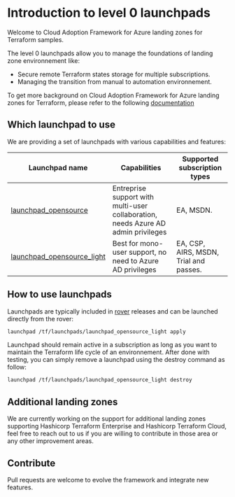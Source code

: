 # Introduction to level 0 launchpads

Welcome to Cloud Adoption Framework for Azure landing zones for Terraform samples.

The level 0 launchpads allow you to manage the foundations of landing zone environnement like:

- Secure remote Terraform states storage for multiple subscriptions.
- Managing the transition from manual to automation environnement.

To get more background on Cloud Adoption Framework for Azure landing zones for Terraform, please refer to the following [documentation](https://github.com/Azure/caf-terraform-landingzones/tree/master/documentation)

## Which launchpad to use

We are providing a set of launchpads with various capabilities and features:

| Launchpad name                                                             | Capabilities                                                                        | Supported subscription types           |
| ---------------------------------------------------------------------------| ------------------------------------------------------------------------------------| ---------------------------------------|
| [launchpad_opensource](./launchpads/launchpad_opensource)                  | Entreprise support with multi-user collaboration, needs Azure AD admin privileges   | EA, MSDN.                              |
| [launchpad_opensource_light](./launchpads/launchpad_opensource_light)      | Best for mono-user support, no need to Azure AD privileges                          | EA, CSP, AIRS, MSDN, Trial and passes. |

## How to use launchpads

Launchpads are typically included in [rover](https://github.com/aztfmod/rover) releases and can be launched directly from the rover:

```bash
launchpad /tf/launchpads/launchpad_opensource_light apply
```

Launchpad should remain active in a subscription as long as you want to maintain the Terraform life cycle of an environnement. After done with testing, you can simply remove a launchpad using the destroy command as follow:

```bash
launchpad /tf/launchpads/launchpad_opensource_light destroy
```

## Additional landing zones

We are currently working on the support for additional landing zones supporting Hashicorp Terraform Enterprise and Hashicorp Terraform Cloud, feel free to reach out to us if you are willing to contribute in those area or any other improvement areas.

## Contribute
Pull requests are welcome to evolve the framework and integrate new features.
